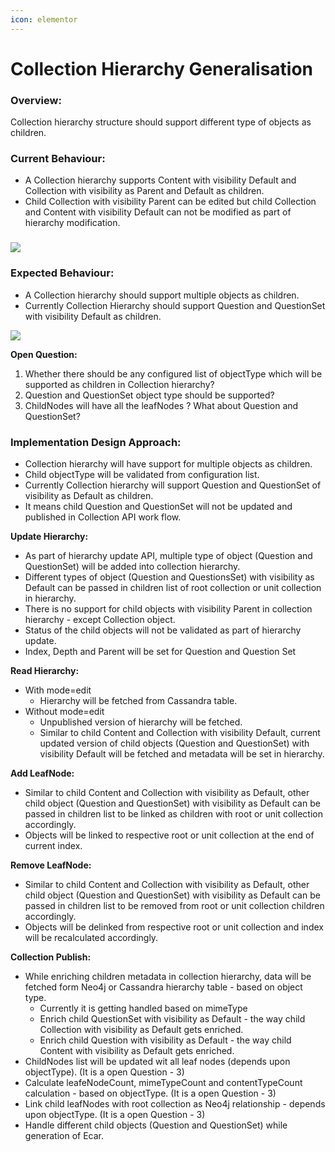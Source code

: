 ```yaml
---
icon: elementor
---
```


# Collection Hierarchy Generalisation

### Overview: <a href="#collectionhierarchygeneralisation-overview" id="collectionhierarchygeneralisation-overview"></a>

Collection hierarchy structure should support different type of objects as children.

### Current Behaviour: <a href="#collectionhierarchygeneralisation-currentbehaviour" id="collectionhierarchygeneralisation-currentbehaviour"></a>

* A Collection hierarchy supports Content with visibility Default and Collection with visibility as Parent and Default as children.
* Child Collection with visibility Parent can be edited but child Collection and Content with visibility Default can not be modified as part of hierarchy modification.

### ![](https://imgr.whimsical.com/object/3mCzefopkUi6LBU6YTN7cH) <a href="#collectionhierarchygeneralisation" id="collectionhierarchygeneralisation"></a>

### Expected Behaviour: <a href="#collectionhierarchygeneralisation-expectedbehaviour" id="collectionhierarchygeneralisation-expectedbehaviour"></a>

* A Collection hierarchy should support multiple objects as children.
* Currently Collection Hierarchy should support Question and QuestionSet with visibility Default as children.

![](https://imgr.whimsical.com/object/Rd6mFbiptFS1SzNvu7gFog)

**Open Question:**

1. Whether there should be any configured list of objectType which will be supported as children in Collection hierarchy?
2. Question and QuestionSet object type should be supported?
3. ChildNodes will have all the leafNodes ? What about Question and QuestionSet?

### Implementation Design Approach: <a href="#collectionhierarchygeneralisation-implementationdesignapproach" id="collectionhierarchygeneralisation-implementationdesignapproach"></a>

* Collection hierarchy will have support for multiple objects as children.
* Child objectType will be validated from configuration list.
* Currently Collection hierarchy will support Question and QuestionSet of visibility as Default as children.
* It means child Question and QuestionSet will not be updated and published in Collection API work flow.

**Update Hierarchy:**

* As part of hierarchy update API, multiple type of object (Question and QuestionSet) will be added into collection hierarchy.
* Different types of object (Question and QuestionsSet) with visibility as Default can be passed in children list of root collection or unit collection in hierarchy.
* There is no support for child objects with visibility Parent in collection hierarchy - except Collection object.
* Status of the child objects will not be validated as part of hierarchy update.
* Index, Depth and Parent will be set for Question and Question Set

**Read Hierarchy:**

* With mode=edit
  * Hierarchy will be fetched from Cassandra table.
* Without mode=edit
  * Unpublished version of hierarchy will be fetched.
  * Similar to child Content and Collection with visibility Default, current updated version of child objects (Question and QuestionSet) with visibility Default will be fetched and metadata will be set in hierarchy.

**Add LeafNode:**

* Similar to child Content and Collection with visibility as Default, other child object (Question and QuestionSet) with visibility as Default can be passed in children list to be linked as children with root or unit collection accordingly.
* Objects will be linked to respective root or unit collection at the end of current index.

**Remove LeafNode:**

* Similar to child Content and Collection with visibility as Default, other child object (Question and QuestionSet) with visibility as Default can be passed in children list to be removed from root or unit collection children accordingly.
* Objects will be delinked from respective root or unit collection and index will be recalculated accordingly.

**Collection Publish:**

* While enriching children metadata in collection hierarchy, data will be fetched form Neo4j or Cassandra hierarchy table - based on object type.
  * Currently it is getting handled based on mimeType
  * Enrich child QuestionSet with visibility as Default - the way child Collection with visibility as Default gets enriched.
  * Enrich child Question with visibility as Default - the way child Content with visibility as Default gets enriched.
* ChildNodes list will be updated wit all leaf nodes (depends upon objectType). (It is a open Question - 3)
* Calculate leafeNodeCount, mimeTypeCount and contentTypeCount calculation - based on objectType. (It is a open Question - 3)
* Link child leafNodes with root collection as Neo4j relationship - depends upon objectType. (It is a open Question - 3)
* Handle different child objects (Question and QuestionSet) while generation of Ecar.
